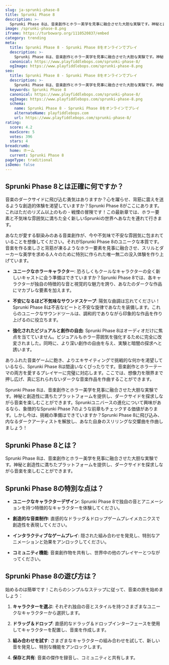 ```yaml
---
slug: ja-sprunki-phase-8
title: Sprunki Phase 8
description: >-
  Sprunki Phase 8は、音楽創作とホラー美学を見事に融合させた大胆な実験です。神秘と創造性に満ちたプラットフォームを提供し、ダークサイドを探求しながら音楽を楽しむことができます。
image: /sprunki-phase-8.png
iframe: https://turbowarp.org/1110520837/embed
category: trending
meta:
  title: Sprunki Phase 8 - Sprunki Phase 8をオンラインでプレイ
  description: >-
    Sprunki Phase 8は、音楽創作とホラー美学を見事に融合させた大胆な実験です。神秘と創造性に満ちたプラットフォームを提供し、ダークサイドを探求しながら音楽を楽しむことができます。
  canonical: https://www.playfiddlebops.com/sprunki-phase-8/
  ogImage: https://www.playfiddlebops.com/sprunki-phase-8.png
seo:
  title: Sprunki Phase 8 - Sprunki Phase 8をオンラインでプレイ
  description: >-
    Sprunki Phase 8は、音楽創作とホラー美学を見事に融合させた大胆な実験です。神秘と創造性に満ちたプラットフォームを提供し、ダークサイドを探求しながら音楽を楽しむことができます。
  keywords: Sprunki Phase 8
  canonical: https://www.playfiddlebops.com/sprunki-phase-8/
  ogImage: https://www.playfiddlebops.com/sprunki-phase-8.png
  schema:
    name: Sprunki Phase 8 - Sprunki Phase 8をオンラインでプレイ
    alternateName: playfiddlebops.com
    url: https://www.playfiddlebops.com/sprunki-phase-8/
rating:
  score: 4.2
  maxScore: 5
  votes: 396
  stars: 4
breadcrumb:
  home: ホーム
  current: Sprunki Phase 8
pageType: traditional
isDemo: false
---
```


## Sprunki Phase 8とは正確に何ですか？

音楽のダークサイドに飛び込む勇気はありますか？心を躍らせ、背筋に震えを送るような創造的体験を渇望していますか？Sprunki Phase 8がここにあります。これはただのリズム以上のもの - 戦慄の冒険です！この最新章では、ホラー要素と不気味な雰囲気に満ちた全く新しいSprunkiの世界へあなたを連れて行きます。

あなたが愛する馴染みのある音楽創作が、今や不気味で不安な雰囲気に包まれていることを想像してください。それがSprunki Phase 8のユニークな本質です。音楽を作る楽しさと背筋が凍るようなホラー要素を見事に融合させ、スリルとダーカーな美学を求める人々のために特別に作られた唯一無二の没入体験を作り上げています。

- **ユニークなホラーキャラクター**: 恐ろしくもクールなキャラクターの全く新しいキャストに会う準備はできていますか？Sprunki Phase 8では、各キャラクターが独自の特徴的な音と視覚的な魅力を誇り、あなたのダークな作品にマカブレな要素を加えます。

- **不安になるほど不気味なサウンドスケープ**: 陽気な曲調は忘れてください！Sprunki Phase 8は不吉なビートと不安な旋律であなたを装備します。これらのユニークなサウンドツールは、調和的でありながら印象的な作品を作り上げるのに役立ちます。

- **強化されたビジュアルと創作の自由**: Sprunki Phase 8はオーディオだけに焦点を当てていません。ビジュアルもホラー雰囲気を強化するために完全に改変されました。同時に、より深い創作の自由を与え、実験と暗闇の探求へと誘います。

ありふれた音楽ゲームに飽き、よりエキサイティングで挑戦的な何かを渇望しているなら、Sprunki Phase 8は間違いなくぴったりです。音楽創作とホラーテーマの両方を愛するプレイヤーに完璧に対応します。ここでは、想像力を限界まで押し広げ、真に忘れられないダークな音楽作品を作曲することができます。

Sprunki Phase 8は、音楽創作とホラー美学を見事に融合させた大胆な実験です。神秘と創造性に満ちたプラットフォームを提供し、ダークサイドを探求しながら音楽を楽しむことができます。Sprunkiユニバースの進化について興味があるなら、象徴的なSprunki Phase 7のような前章もチェックする価値があります。しかし今は、挑戦の準備はできていますか？Sprunki Phase 8に飛び込み、内なるダークアーティストを解放し、あなた自身のスリリングな交響曲を作曲しましょう！

## Sprunki Phase 8とは？

Sprunki Phase 8は、音楽創作とホラー美学を見事に融合させた大胆な実験です。神秘と創造性に満ちたプラットフォームを提供し、ダークサイドを探求しながら音楽を楽しむことができます。

## Sprunki Phase 8の特別な点は？

- **ユニークなキャラクターデザイン**: Sprunki Phase 8で独自の音とアニメーションを持つ特徴的なキャラクターを体験してください。

- **創造的な音楽制作**: 直感的なドラッグ＆ドロップゲームプレイメカニクスで創造性を表現してください。

- **インタラクティブなゲームプレイ**: 隠された組み合わせを発見し、特別なアニメーションと効果をアンロックしてください。

- **コミュニティ機能**: 音楽創作物を共有し、世界中の他のプレイヤーとつながってください。

## Sprunki Phase 8の遊び方は？

始めるのは簡単です！これらのシンプルなステップに従って、音楽の旅を始めましょう：

1. **キャラクターを選ぶ**: それぞれ独自の音とスタイルを持つさまざまなユニークなキャラクターから選択します。

1. **ドラッグ＆ドロップ**: 直感的なドラッグ＆ドロップインターフェースを使用してキャラクターを配置し、音楽を作成します。

1. **組み合わせを試す**: さまざまなキャラクターの組み合わせを試して、新しい音を発見し、特別な機能をアンロックします。

1. **保存と共有**: 音楽の傑作を録音し、コミュニティと共有します。